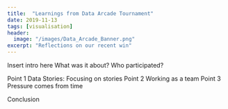 ```yaml
---
title:  "Learnings from Data Arcade Tournament"
date: 2019-11-13
tags: [visualisation]
header:
  image: "/images/Data_Arcade_Banner.png"
excerpt: "Reflections on our recent win"
---
```


Insert intro here
What was it about?
Who participated?

Point 1 Data Stories: Focusing on stories
Point 2 Working as a team
Point 3 Pressure comes from time

Conclusion
